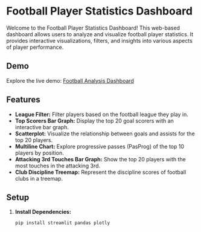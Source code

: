 # Football Player Statistics Dashboard

Welcome to the Football Player Statistics Dashboard! This web-based dashboard allows users to analyze and visualize football player statistics. It provides interactive visualizations, filters, and insights into various aspects of player performance.

## Demo

Explore the live demo: [Football Analysis Dashboard](https://atharvtemfootballanalysis.streamlit.app/)

## Features

- **League Filter:** Filter players based on the football league they play in.
- **Top Scorers Bar Graph:** Display the top 20 goal scorers with an interactive bar graph.
- **Scatterplot:** Visualize the relationship between goals and assists for the top 20 players.
- **Multiline Chart:** Explore progressive passes (PasProg) of the top 10 players by position.
- **Attacking 3rd Touches Bar Graph:** Show the top 20 players with the most touches in the attacking 3rd.
- **Club Discipline Treemap:** Represent the discipline scores of football clubs in a treemap.

## Setup

1. **Install Dependencies:**
   ```bash
   pip install streamlit pandas plotly
